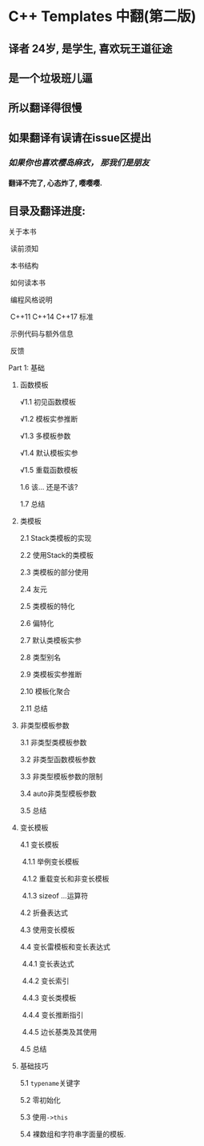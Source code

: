# C++ Templates 中翻(第二版)



## 译者 24岁, 是学生, 喜欢玩王道征途

## 是一个垃圾班儿逼

## 所以翻译得很慢

## 如果翻译有误请在issue区提出



### *如果你也喜欢樱岛麻衣， 那我们是朋友*



#### 翻译不完了, 心态炸了, 嘤嘤嘤.







## 目录及翻译进度:



关于本书

​	读前须知

​	本书结构

​	如何读本书

​	编程风格说明

​	C++11 C++14 C++17 标准

​	示例代码与额外信息

​	反馈

Part 1: 基础

1. 函数模板

   √1.1 初见函数模板	

   √1.2 模板实参推断

   √1.3 多模板参数

   √1.4 默认模板实参

   √1.5 重载函数模板

   1.6 该... 还是不该?

   1.7 总结

2. 类模板

   2.1 Stack类模板的实现

   2.2 使用Stack的类模板

   2.3 类模板的部分使用

   2.4 友元

   2.5 类模板的特化

   2.6 偏特化

   2.7 默认类模板实参

   2.8 类型别名

   2.9 类模板实参推断

   2.10 模板化聚合

   2.11 总结

3. 非类型模板参数

   3.1 非类型类模板参数

   3.2 非类型函数模板参数

   3.3 非类型模板参数的限制

   3.4 auto非类型模板参数

   3.5 总结

4. 变长模板

   4.1 变长模板

   ​	4.1.1 举例变长模板

   ​	4.1.2 重载变长和非变长模板

   ​	4.1.3 sizeof ...运算符

   4.2 折叠表达式

   4.3 使用变长模板

   4.4 变长雷模板和变长表达式

   ​	4.4.1 变长表达式

   ​	4.4.2 变长索引

   ​	4.4.3 变长类模板

   ​	4.4.4 变长推断指引

   ​	4.4.5 边长基类及其使用

   4.5 总结

5. 基础技巧

   5.1 `typename`关键字

   5.2 零初始化

   5.3 使用`->this`

   5.4 裸数组和字符串字面量的模板.

   